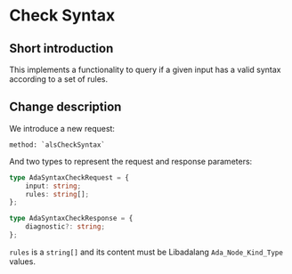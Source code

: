 # Check Syntax

## Short introduction

This implements a functionality to query if a given input has a valid syntax according to a set of rules.

## Change description

We introduce a new request:

    method: `alsCheckSyntax`

And two types to represent the request and response parameters:

```typescript
type AdaSyntaxCheckRequest = {
    input: string;
    rules: string[];
};

type AdaSyntaxCheckResponse = {
    diagnostic?: string;
};
```

`rules` is a `string[]` and its content must be Libadalang `Ada_Node_Kind_Type` values.